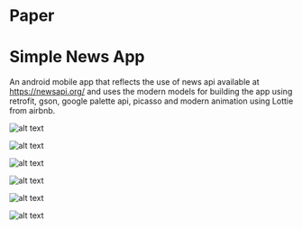 # Paper
# Simple News App
An android mobile app that reflects the use of news api available at https://newsapi.org/ and uses the modern models for building the app using 
retrofit, gson, google palette api, picasso and modern animation using Lottie from airbnb.

![alt text](https://github.com/carotkut94/Paper/blob/master/arts/main_loading.png "Main screen")

![alt text](https://github.com/carotkut94/Paper/blob/master/arts/main_abc_news.png "Main ABC News")

![alt text](https://github.com/carotkut94/Paper/blob/master/arts/search_bar.png "Search bar")

![alt text](https://github.com/carotkut94/Paper/blob/master/arts/hackernews_search_filter.png "Hackernews search filter")

![alt text](https://github.com/carotkut94/Paper/blob/master/arts/hacker_news.png "Hackernews")

![alt text](https://github.com/carotkut94/Paper/blob/master/arts/news_in_grid.png "Hackernews Grid")
